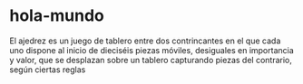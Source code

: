 # hola-mundo
El ajedrez es un juego de tablero entre dos contrincantes en el que 
cada uno dispone al inicio de dieciséis piezas móviles, 
desiguales en importancia y valor, que se desplazan sobre 
un tablero capturando piezas del contrario, según ciertas reglas 
